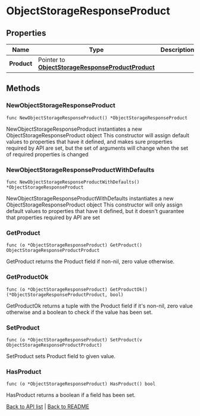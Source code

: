 # ObjectStorageResponseProduct

## Properties

Name | Type | Description | Notes
------------ | ------------- | ------------- | -------------
**Product** | Pointer to [**ObjectStorageResponseProductProduct**](ObjectStorageResponseProductProduct.md) |  | [optional] 

## Methods

### NewObjectStorageResponseProduct

`func NewObjectStorageResponseProduct() *ObjectStorageResponseProduct`

NewObjectStorageResponseProduct instantiates a new ObjectStorageResponseProduct object
This constructor will assign default values to properties that have it defined,
and makes sure properties required by API are set, but the set of arguments
will change when the set of required properties is changed

### NewObjectStorageResponseProductWithDefaults

`func NewObjectStorageResponseProductWithDefaults() *ObjectStorageResponseProduct`

NewObjectStorageResponseProductWithDefaults instantiates a new ObjectStorageResponseProduct object
This constructor will only assign default values to properties that have it defined,
but it doesn't guarantee that properties required by API are set

### GetProduct

`func (o *ObjectStorageResponseProduct) GetProduct() ObjectStorageResponseProductProduct`

GetProduct returns the Product field if non-nil, zero value otherwise.

### GetProductOk

`func (o *ObjectStorageResponseProduct) GetProductOk() (*ObjectStorageResponseProductProduct, bool)`

GetProductOk returns a tuple with the Product field if it's non-nil, zero value otherwise
and a boolean to check if the value has been set.

### SetProduct

`func (o *ObjectStorageResponseProduct) SetProduct(v ObjectStorageResponseProductProduct)`

SetProduct sets Product field to given value.

### HasProduct

`func (o *ObjectStorageResponseProduct) HasProduct() bool`

HasProduct returns a boolean if a field has been set.


[Back to API list](../README.md#documentation-for-api-endpoints) | [Back to README](../README.md)
